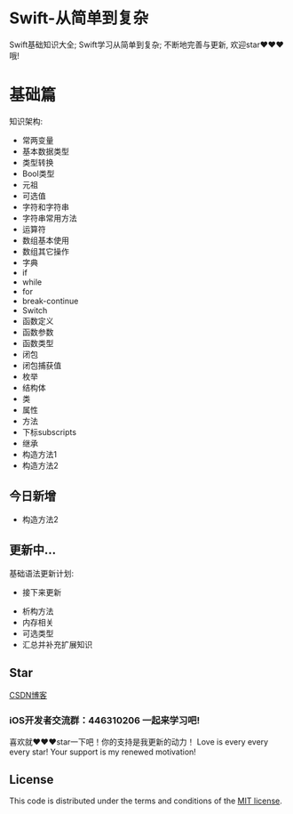 # Swift-从简单到复杂
Swift基础知识大全; Swift学习从简单到复杂; 不断地完善与更新, 欢迎star❤️❤️❤️哦!

基础篇
===
知识架构:

- 常两变量
- 基本数据类型
- 类型转换
- Bool类型
- 元祖
- 可选值
- 字符和字符串
- 字符串常用方法
- 运算符
- 数组基本使用
- 数组其它操作
- 字典
- if
- while
- for
- break-continue
- Switch
- 函数定义
- 函数参数
- 函数类型
- 闭包
- 闭包捕获值
- 枚举
- 结构体
- 类
- 属性
- 方法
- 下标subscripts
- 继承
- 构造方法1
- 构造方法2

## 今日新增

- 构造方法2

## 更新中...
基础语法更新计划:

* 接下来更新

- 析构方法
- 内存相关
- 可选类型
- 汇总并补充扩展知识



## Star

[CSDN博客](http://blog.csdn.net/qq_31810357)    

### iOS开发者交流群：446310206 一起来学习吧!

喜欢就❤️❤️❤️star一下吧！你的支持是我更新的动力！ Love is every every every star! Your support is my renewed motivation!


## License

This code is distributed under the terms and conditions of the [MIT license](LICENSE).